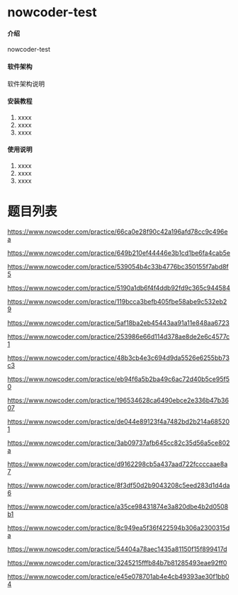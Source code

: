 # nowcoder-test

#### 介绍

nowcoder-test

#### 软件架构

软件架构说明

#### 安装教程

1. xxxx
2. xxxx
3. xxxx

#### 使用说明

1. xxxx
2. xxxx
3. xxxx

# 题目列表

https://www.nowcoder.com/practice/66ca0e28f90c42a196afd78cc9c496ea

https://www.nowcoder.com/practice/649b210ef44446e3b1cd1be6fa4cab5e

https://www.nowcoder.com/practice/539054b4c33b4776bc350155f7abd8f5

https://www.nowcoder.com/practice/5190a1db6f4f4ddb92fd9c365c944584

https://www.nowcoder.com/practice/119bcca3befb405fbe58abe9c532eb29

https://www.nowcoder.com/practice/5af18ba2eb45443aa91a11e848aa6723

https://www.nowcoder.com/practice/253986e66d114d378ae8de2e6c4577c1

https://www.nowcoder.com/practice/48b3cb4e3c694d9da5526e6255bb73c3

https://www.nowcoder.com/practice/eb94f6a5b2ba49c6ac72d40b5ce95f50

https://www.nowcoder.com/practice/196534628ca6490ebce2e336b47b3607

https://www.nowcoder.com/practice/de044e89123f4a7482bd2b214a685201

https://www.nowcoder.com/practice/3ab09737afb645cc82c35d56a5ce802a

https://www.nowcoder.com/practice/d9162298cb5a437aad722fccccaae8a7

https://www.nowcoder.com/practice/8f3df50d2b9043208c5eed283d1d4da6

https://www.nowcoder.com/practice/a35ce98431874e3a820dbe4b2d0508b1

https://www.nowcoder.com/practice/8c949ea5f36f422594b306a2300315da

https://www.nowcoder.com/practice/54404a78aec1435a81150f15f899417d

https://www.nowcoder.com/practice/3245215fffb84b7b81285493eae92ff0

https://www.nowcoder.com/practice/e45e078701ab4e4cb49393ae30f1bb04